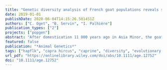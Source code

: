```yaml
---
title: "Genetic diversity analysis of French goat populations reveals selective sweeps involved in their differentiation"
date: 2019-01-01
publishDate: 2020-06-04T14:15:26.581451Z
authors: ["C. Oget", "B. Servin", "I. Palhière"]
publication_types: ["2"]
projects: ["popgen"]
abstract: "After domestication 11 000 years ago in Asia Minor, the goat followed human migration to Europe and Asia. It was then introduced in Africa and is now raised all over the world. In this study, we exploited a dataset composed of 54 000 SNPs (Illumina goat DNA chip) to analyze the genetic diversity of 223 individuals belonging to eight French breeds (Alpine, Angora, Corse, Fossés, Poitevine, Provençale, Pyrénées and Saanen). Analyses carried out included individual-based approaches (principal component analysis and population structure) and population-based approaches (phylogenetic tree constructions). The results of the genetic diversity analyses revealed that French breeds are clearly differentiated, in particular, the Angora breed that originates from south west Asia. The Provençale breed shows a very original genetic pattern that could be the result of ancient admixture. Then, selection signatures were detected by identifying regions of outlying genetic differentiation between populations. Five genomic regions were detected under selection on chromosomes 5, 6, 11, 13 and 20, revealing mainly soft selective sweeps and a few hard selective sweeps and highlighting candidate genes that had been selected for during the evolutionary history of these breeds. Among them, two coat coloration genes (ADAMTS20 and ASIP) and one gene related to milk composition (CSN1S1) were involved."
featured: false
publication: "*Animal Genetics*"
tags: ["hapflk", "capra hircus", "caprine", "diversity", "evolutionary history", "selection signature", "snp", "flk", "goat"]
url_pdf: "https://onlinelibrary.wiley.com/doi/abs/10.1111/age.12752"
doi: "10.1111/age.12752"
---
```


